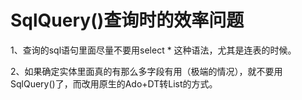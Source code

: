 # SqlQuery()查询时的效率问题



1、查询的sql语句里面尽量不要用select * 这种语法，尤其是连表的时候。

2、如果确定实体里面真的有那么多字段有用（极端的情况），就不要用SqlQuery()了，而改用原生的Ado+DT转List<T>的方式。